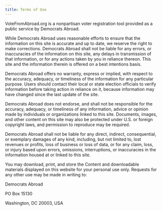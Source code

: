 ```yaml
---
title: Terms of Use
---
```

VoteFromAbroad.org is a nonpartisan voter registration tool provided as a public service by Democrats Abroad.

While Democrats Abroad uses reasonable efforts to ensure that the information on this site is accurate and up to date, we reserve the right to make corrections. Democrats Abroad shall not be liable for any errors, or inaccuracies of the information on this site, any delays in transmission of that information, or for any actions taken by you in reliance thereon. This site and the information therein is offered on a best intentions basis.

Democrats Abroad offers no warranty, express or implied, with respect to the accuracy, adequacy, or timeliness of the information for any particular purpose. Users should contact their local or state election officials to verify information before taking action in reliance on it, because information may have changed since the last update of the site. 

Democrats Abroad does not endorse, and shall not be responsible for the accuracy, adequacy, or timeliness of any information, advice or opinion made by individuals or organizations linked to this site. Documents, images, and other content on this site may also be protected under U.S. or foreign copyright laws, and permission to reproduce may be required.

Democrats Abroad shall not be liable for any direct, indirect, consequential, or exemplary damages of any kind, including, but not limited to, lost revenues or profits, loss of business or loss of data, or for any claim, loss, or injury based upon errors, omissions, interruptions, or inaccuracies in the information housed at or linked to this site.

You may download, print, and store the Content and downloadable materials displayed on this website for your personal use only. Requests for any other use may be made in writing to:

Democrats Abroad

PO Box 15130

Washington, DC 20003, USA
